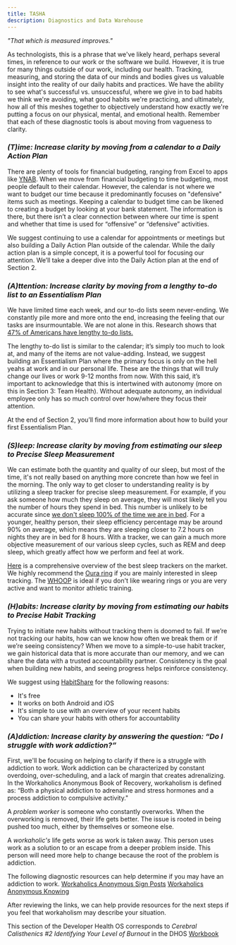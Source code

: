 ```yaml
---
title: TASHA
description: Diagnostics and Data Warehouse
---
```


<em>"That which is measured improves."</em>

As technologists, this is a phrase that we've likely heard, perhaps several times, in reference to our work or the software we build. However, it is true for many things outside of our work, including our health. Tracking, measuring, and storing the data of our minds and bodies gives us valuable insight into the reality of our daily habits and practices. We have the ability to see what's successful vs. unsuccessful, where we give in to bad habits we think we're avoiding, what good habits we're practicing, and ultimately, how all of this meshes together to objectively understand how exactly we're putting a focus on our physical, mental, and emotional health. 
Remember that each of these diagnostic tools is about moving from vagueness to clarity. 

### <em>(T)ime: Increase clarity by moving from a calendar to a Daily Action Plan</em>

There are plenty of tools for financial budgeting, ranging from Excel to apps like [YNAB](https://www.youneedabudget.com/). When we move from financial budgeting to time budgeting, most people default to their calendar. However, the calendar is not where we want to budget our time because it predominantly focuses on "defensive" items such as meetings. Keeping a calendar to budget time can be likened to creating a budget by looking at your bank statement. The information is there, but there isn’t a clear connection between where our time is spent and whether that time is used for “offensive” or “defensive” activities. 

We suggest continuing to use a calendar for appointments or meetings but also building a Daily Action Plan outside of the calendar. While the daily action plan is a simple concept, it is a powerful tool for focusing our attention. We’ll take a deeper dive into the Daily Action plan at the end of Section 2.

### <em>(A)ttention: Increase clarity by moving from a lengthy to-do list to an Essentialism Plan</em>

We have limited time each week, and our to-do lists seem never-ending. We constantly pile more and more onto the end, increasing the feeling that our tasks are insurmountable. We are not alone in this. Research shows that [47% of Americans have lengthy to-do lists.](https://www.forbes.com/sites/markmurphy/2020/01/24/you-have-too-many-items-on-your-to-do-list-new-data-shows/?sh=1e89f5c369d6)

The lengthy to-do list is similar to the calendar; it’s simply too much to look at, and many of the items are not value-adding. Instead, we suggest building an Essentialism Plan where the primary focus is only on the hell yeahs at work and in our personal life. These are the things that will truly change our lives or work 9-12 months from now. With this said, it’s important to acknowledge that this is intertwined with autonomy (more on this in Section 3: Team Health). Without adequate autonomy, an individual employee only has so much control over how/where they focus their attention.

At the end of Section 2, you’ll find more information about how to build your first Essentialism Plan. 

### <em>(S)leep: Increase clarity by moving from estimating our sleep to Precise Sleep Measurement</em>

We can estimate both the quantity and quality of our sleep, but most of the time, it's not really based on anything more concrete than how we feel in the morning. The only way to get closer to understanding reality is by utilizing a sleep tracker for precise sleep measurement. For example, if you ask someone how much they sleep on average, they will most likely tell you the number of hours they spend in bed. This number is unlikely to be accurate since [we don't sleep 100% of the time we are in bed](https://www.sleepwa.com.au/interpreting-a-sleep-study/#:~:text=Normal%20sleep%20efficiency%20is%20considered,have%20sleep%20efficiencies%20above%2090%25.). For a younger, healthy person, their sleep efficiency percentage may be around 90% on average, which means they are sleeping closer to 7.2 hours on nights they are in bed for 8 hours. With a tracker, we can gain a much more objective measurement of our various sleep cycles, such as REM and deep sleep, which greatly affect how we perform and feel at work. 

[Here](https://www.sleepfoundation.org/best-sleep-trackers) is a comprehensive overview of the best sleep trackers on the market. We highly recommend the [Oura ring](https://ouraring.com/) if you are mainly interested in sleep tracking. The [WHOOP](https://www.whoop.com/) is ideal if you don't like wearing rings or you are very active and want to monitor athletic training.

### <em>(H)abits: Increase clarity by moving from estimating our habits to Precise Habit Tracking</em>

Trying to initiate new habits without tracking them is doomed to fail. If we’re not tracking our habits, how can we know how often we break them or if we’re seeing consistency? When we move to a simple-to-use habit tracker, we gain historical data that is more accurate than our memory, and we can share the data with a trusted accountability partner. Consistency is the goal when building new habits, and seeing progress helps reinforce consistency.

We suggest using [HabitShare](https://habitshareapp.com/) for the following reasons:
- It's free 
- It works on both Android and iOS 
- It's simple to use with an overview of your recent habits 
- You can share your habits with others for accountability 

### <em>(A)ddiction: Increase clarity by answering the question: “Do I struggle with work addiction?”</em>

First, we'll be focusing on helping to clarify if there is a struggle with addiction to work. Work addiction can be characterized by constant overdoing, over-scheduling, and a lack of margin that creates adrenalizing. In the Workaholics Anonymous Book of Recovery, workaholism is defined as: “Both a physical addiction to adrenaline and stress hormones and a process addiction to compulsive activity."

A <em>problem worker</em> is someone who constantly overworks. When the overworking is removed, their life gets better. The issue is rooted in being pushed too much, either by themselves or someone else.

A <em>workaholic's</em> life gets worse as work is taken away. This person uses work as a solution to or an escape from a deeper problem inside. This person will need more help to change because the root of the problem is addiction.

The following diagnostic resources can help determine if you may have an addiction to work. 
[Workaholics Anonymous Sign Posts](https://workaholics-anonymous.org/pdf_files/signposts.pdf)
[Workaholics Anonymous Knowing](http://www.workaholics-anonymous.org/pdf_files/knowing.pdf)

After reviewing the links, we can help provide resources for the next steps if you feel that workaholism may describe your situation.

This section of the Developer Health OS corresponds to <em>Cerebral Calisthenics #2 Identifying Your Level of Burnout</em> in the DHOS [Workbook](/workbook/cerebral-calisthenics/cc2)